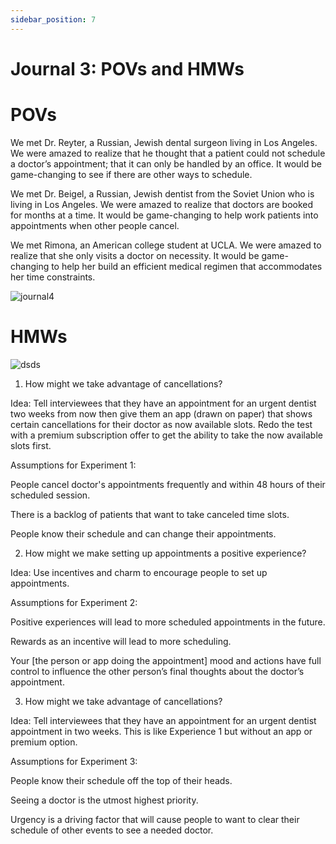 ```yaml
---
sidebar_position: 7
---
```

# Journal 3: POVs and HMWs

# POVs

We met Dr. Reyter, a Russian, Jewish dental surgeon living in Los Angeles.
We were amazed to realize that he thought that a patient could not schedule a doctor’s appointment; that it can only be handled by an office.
It would be game-changing to see if there are other ways to schedule. 

We met Dr. Beigel, a Russian, Jewish dentist from the Soviet Union who is living in Los Angeles.
We were amazed to realize that doctors are booked for months at a time.
It would be game-changing to help work patients into appointments when other people cancel.

We met Rimona, an American college student at UCLA.
We were amazed to realize that she only visits a doctor on necessity.
It would be game-changing to help her build an efficient medical regimen that accommodates her time constraints.

![journal4](https://media.discordapp.net/attachments/871870426169610332/1182363687516917850/IMG_5486.jpg?ex=65846cfe&is=6571f7fe&hm=97ecbf25043479b3efc27d874926677d6e0c92029a7203082ee96f8ec571eaf5&=&format=webp&width=1446&height=1084)

# HMWs

![dsds](https://media.discordapp.net/attachments/871870426169610332/1181637112773218426/IMG_5486.jpg?ex=6581c851&is=656f5351&hm=2a60af5b9e29628603e9d95a883d5f1056d251701df20738a9fa9a2ed13333a0&=&format=webp&width=1446&height=1084)


1) How might we take advantage of cancellations?

Idea: Tell interviewees that they have an appointment for an urgent dentist two weeks from now then give them an app (drawn on paper) that shows certain cancellations for their doctor as now available slots. Redo the test with a premium subscription offer to get the ability to take the now available slots first. 

Assumptions for Experiment 1: 

People cancel doctor's appointments frequently and within 48 hours of their scheduled session.

There is a backlog of patients that want to take canceled time slots.

People know their schedule and can change their appointments. 


2) How might we make setting up appointments a positive experience? 

Idea: Use incentives and charm to encourage people to set up appointments. 

Assumptions for Experiment 2:

Positive experiences will lead to more scheduled appointments in the future.

Rewards as an incentive will lead to more scheduling.

Your [the person or app doing the appointment] mood and actions have full control to influence the other person’s final thoughts about the doctor’s appointment. 


3) How might we take advantage of cancellations?

Idea: Tell interviewees that they have an appointment for an urgent dentist appointment in two weeks. This is like Experience 1 but without an app or premium option.

Assumptions for Experiment 3:

People know their schedule off the top of their heads.

Seeing a doctor is the utmost highest priority. 

Urgency is a driving factor that will cause people to want to clear their schedule of other events to see a needed doctor.
